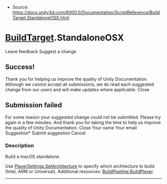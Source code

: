 * Source: https://docs.unity3d.com/6000.0/Documentation/ScriptReference/BuildTarget.StandaloneOSX.html

#  [BuildTarget](https://docs.unity3d.com/6000.0/Documentation/ScriptReference/BuildTarget.html).StandaloneOSX
Leave feedback
Suggest a change
## Success!
Thank you for helping us improve the quality of Unity Documentation. Although we cannot accept all submissions, we do read each suggested change from our users and will make updates where applicable.
Close
## Submission failed
For some reason your suggested change could not be submitted. Please <a>try again</a> in a few minutes. And thank you for taking the time to help us improve the quality of Unity Documentation.
Close
Your name Your email Suggestion* Submit suggestion
Cancel
### Description
Build a macOS standalone.   
  

Use [PlayerSettings.SetArchitecture](https://docs.unity3d.com/6000.0/Documentation/ScriptReference/PlayerSettings.SetArchitecture.html) to specify which architecture to build (Intel, ARM or Universal). Additional resources: [BuildPipeline.BuildPlayer](https://docs.unity3d.com/6000.0/Documentation/ScriptReference/BuildPipeline.BuildPlayer.html). 
* * *
